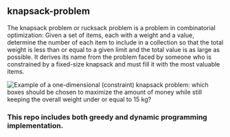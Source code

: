 ## knapsack-problem

The knapsack problem or rucksack problem is a problem in combinatorial optimization: Given a set of items, each with a weight and a value, determine the number of each item to include in a collection so that the total weight is less than or equal to a given limit and the total value is as large as possible. It derives its name from the problem faced by someone who is constrained by a fixed-size knapsack and must fill it with the most valuable items.


![Example of a one-dimensional (constraint) knapsack problem: which boxes should be chosen to maximize the amount of money while still keeping the overall weight under or equal to 15 kg?](https://www.google.com/url?sa=i&url=https%3A%2F%2Fen.wikipedia.org%2Fwiki%2FKnapsack_problem&psig=AOvVaw0lTjodS40W2qmrk20V2Mod&ust=1580966108930000&source=images&cd=vfe&ved=0CAIQjRxqFwoTCJi3qOzTuecCFQAAAAAdAAAAABAD)

### This repo includes both greedy and dynamic programming implementation.
